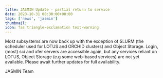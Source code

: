```yaml
---
title: JASMIN Update - partial return to service
date: 2023-10-31 08:30:00+00:00
tags: ['news', 'jasmin']
thumbnail: 
icon: fas triangle-exclamation text-warning
---
```


Most subsystems are now back up with the exception of SLURM (the scheduler used for LOTUS and ORCHID clusters) and  Object Storage. Login, (most) sci and xfer servers are accessible again, but any services reliant on LOTUS, Object Storage (e.g some web-based services) are not yet available. Please await further updates for full availability.

JASMIN Team
